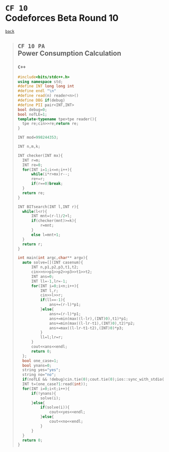<link id="style_css" rel="stylesheet" type="text/css" href="/OJ_ans/style.css">

# `CF 10`<br>Codeforces Beta Round 10
[`back`](../)

> ## `CF 10 PA`<br>Power Consumption Calculation
> ### `C++`
> ```c++
> #include<bits/stdc++.h>
> using namespace std;
> #define INT long long int
> #define endl "\n"
> #define read(n) reader<n>()
> #define DBG if(debug)
> #define PII pair<INT,INT>
> bool debug=0;
> bool noTLE=1;
> template<typename tpe>tpe reader(){
> 	tpe re;cin>>re;return re;
> }
> 
> INT mod=998244353;
> 
> INT n,m,k;
> 
> INT checker(INT mx){
> 	INT r=m;
> 	INT re=0;
> 	for(INT i=1;i<=n;i++){
> 		while(i*r>mx)r--;
> 		re+=r;
> 		if(r==0)break;
> 	}
> 	return re;
> }
> 
> INT BITsearch(INT l,INT r){
> 	while(l<r){
> 		INT mnt=(r-l)/2+l;
> 		if(checker(mnt)>=k){
> 			r=mnt;
> 		}
> 		else l=mnt+1;
> 	}
> 	return r;
> }
> 
> int main(int argc,char** argv){
> 	auto solve=[](INT casenum){
> 		INT n,p1,p2,p3,t1,t2;
> 		cin>>n>>p1>>p2>>p3>>t1>>t2;
> 		INT ans=0;
> 		INT ll=-1,lr=-1;
> 		for(INT i=0;i<n;i++){
> 			INT l,r;
> 			cin>>l>>r;
> 			if(ll==-1){
> 				ans+=(r-l)*p1;
> 			}else{
> 				ans+=(r-l)*p1;
> 				ans+=min(max((l-lr),(INT)0),t1)*p1;
> 				ans+=min(max((l-lr-t1),(INT)0),t2)*p2;
> 				ans+=max((l-lr-t1-t2),(INT)0)*p3;
> 			}
> 			ll=l;lr=r;
> 		}
> 		cout<<ans<<endl;
> 		return 0;
> 	};
> 	bool one_case=1;
> 	bool ynans=0;
> 	string yes="yes";
> 	string no="no";
> 	if(noTLE && !debug)cin.tie(0);cout.tie(0);ios::sync_with_stdio(0);
> 	INT t=(one_case?1:read(int));
> 	for(INT i=0;i<t;i++){
> 		if(!ynans){
> 			solve(i);
> 		}else{
> 			if(solve(i)){
> 				cout<<yes<<endl;
> 			}else{
> 				cout<<no<<endl;
> 			}
> 		}
> 	}
> 	return 0;
> }
> ```





